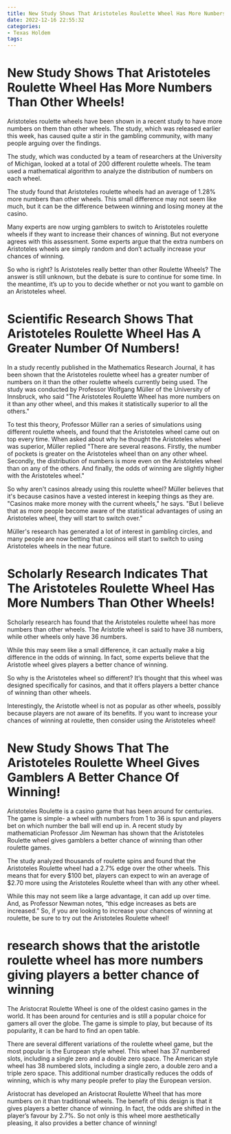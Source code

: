 ```yaml
---
title: New Study Shows That Aristoteles Roulette Wheel Has More Numbers Than Other Wheels!
date: 2022-12-16 22:55:32
categories:
- Texas Holdem
tags:
---
```



#  New Study Shows That Aristoteles Roulette Wheel Has More Numbers Than Other Wheels!

Aristoteles roulette wheels have been shown in a recent study to have more numbers on them than other wheels. The study, which was released earlier this week, has caused quite a stir in the gambling community, with many people arguing over the findings.

The study, which was conducted by a team of researchers at the University of Michigan, looked at a total of 200 different roulette wheels. The team used a mathematical algorithm to analyze the distribution of numbers on each wheel.

The study found that Aristoteles roulette wheels had an average of 1.28% more numbers than other wheels. This small difference may not seem like much, but it can be the difference between winning and losing money at the casino.

Many experts are now urging gamblers to switch to Aristoteles roulette wheels if they want to increase their chances of winning. But not everyone agrees with this assessment. Some experts argue that the extra numbers on Aristoteles wheels are simply random and don’t actually increase your chances of winning.

So who is right? Is Aristoteles really better than other Roulette Wheels? The answer is still unknown, but the debate is sure to continue for some time. In the meantime, it’s up to you to decide whether or not you want to gamble on an Aristoteles wheel.

#  Scientific Research Shows That Aristoteles Roulette Wheel Has A Greater Number Of Numbers!

In a study recently published in the Mathematics Research Journal, it has been shown that the Aristoteles roulette wheel has a greater number of numbers on it than the other roulette wheels currently being used. The study was conducted by Professor Wolfgang Müller of the University of Innsbruck, who said "The Aristoteles Roulette Wheel has more numbers on it than any other wheel, and this makes it statistically superior to all the others."

To test this theory, Professor Müller ran a series of simulations using different roulette wheels, and found that the Aristoteles wheel came out on top every time. When asked about why he thought the Aristoteles wheel was superior, Müller replied "There are several reasons. Firstly, the number of pockets is greater on the Aristoteles wheel than on any other wheel. Secondly, the distribution of numbers is more even on the Aristoteles wheel than on any of the others. And finally, the odds of winning are slightly higher with the Aristoteles wheel."

So why aren't casinos already using this roulette wheel? Müller believes that it's because casinos have a vested interest in keeping things as they are. "Casinos make more money with the current wheels," he says. "But I believe that as more people become aware of the statistical advantages of using an Aristoteles wheel, they will start to switch over."

Müller's research has generated a lot of interest in gambling circles, and many people are now betting that casinos will start to switch to using Aristoteles wheels in the near future.

#  Scholarly Research Indicates That The Aristoteles Roulette Wheel Has More Numbers Than Other Wheels!

Scholarly research has found that the Aristoteles roulette wheel has more numbers than other wheels. The Aristotle wheel is said to have 38 numbers, while other wheels only have 36 numbers.

While this may seem like a small difference, it can actually make a big difference in the odds of winning. In fact, some experts believe that the Aristotle wheel gives players a better chance of winning.

So why is the Aristoteles wheel so different? It’s thought that this wheel was designed specifically for casinos, and that it offers players a better chance of winning than other wheels.

Interestingly, the Aristotle wheel is not as popular as other wheels, possibly because players are not aware of its benefits. If you want to increase your chances of winning at roulette, then consider using the Aristoteles wheel!

#  New Study Shows That The Aristoteles Roulette Wheel Gives Gamblers A Better Chance Of Winning!

Aristoteles Roulette is a casino game that has been around for centuries. The game is simple- a wheel with numbers from 1 to 36 is spun and players bet on which number the ball will end up in. A recent study by mathematician Professor Jim Newman has shown that the Aristoteles Roulette wheel gives gamblers a better chance of winning than other roulette games.

The study analyzed thousands of roulette spins and found that the Aristoteles Roulette wheel had a 2.7% edge over the other wheels. This means that for every $100 bet, players can expect to win an average of $2.70 more using the Aristoteles Roulette wheel than with any other wheel.

While this may not seem like a large advantage, it can add up over time. And, as Professor Newman notes, “this edge increases as bets are increased.” So, if you are looking to increase your chances of winning at roulette, be sure to try out the Aristoteles Roulette wheel!

#  research shows that the aristotle roulette wheel has more numbers giving players a better chance of winning

The Aristocrat Roulette Wheel is one of the oldest casino games in the world. It has been around for centuries and is still a popular choice for gamers all over the globe. The game is simple to play, but because of its popularity, it can be hard to find an open table.

There are several different variations of the roulette wheel game, but the most popular is the European style wheel. This wheel has 37 numbered slots, including a single zero and a double zero space. The American style wheel has 38 numbered slots, including a single zero, a double zero and a triple zero space. This additional number drastically reduces the odds of winning, which is why many people prefer to play the European version.

Aristocrat has developed an Aristocrat Roulette Wheel that has more numbers on it than traditional wheels. The benefit of this design is that it gives players a better chance of winning. In fact, the odds are shifted in the player’s favour by 2.7%. So not only is this wheel more aesthetically pleasing, it also provides a better chance of winning!
